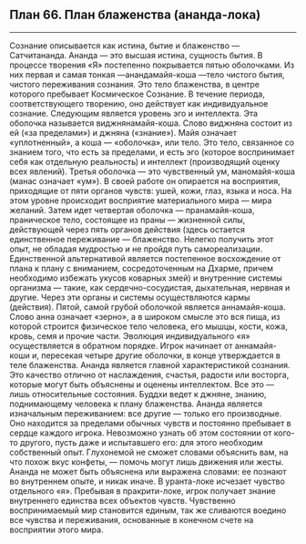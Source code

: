 ## План 66. План блаженства (ананда-лока)


---
Сознание описывается как истина, бытие и блаженство — Сатчитананда. Ананда — это высшая истина, сущность бытия. В процессе творения «Я» постепенно покрывается пятью оболочками. Из них первая и самая тонкая —анандамайя-коша —тело чистого бытия, чистого переживания сознания. Это тело блаженства, в центре которого пребывает Космическое Сознание. В течение периода, соответствующего творению, оно действует как индивидуальное сознание. Следующим является уровень эго и интеллекта. Эта оболочка называется виджнянамайя-коша. Слово виджняна состоит из ей («за пределами») и джняна («знание»). Майя означает «уплотненный», а коша — «оболочка», или тело. Это тело, связанное со знанием того, что есть за пределами, и есть эго (которое воспринимает себя как отдельную реальность) и интеллект (производящий оценку всех явлений). Третья оболочка — это чувственный ум, маномайя-коша (манас означает «ум»). В своей работе он опирается на восприятия, приходящие от пяти органов чувств: ушей, кожи, глаз, языка и носа. На этом уровне происходит восприятие материального мира — мира желаний. Затем идет четвертая оболочка — пранамайя-коша, праническое тело, состоящее из праны — жизненной силы, действующей через пять органов действия (здесь остается единственное переживание — блаженство. Нелегко получить этот опыт, не обладая мудростью и не пройдя путь самореализации. Единственной альтернативой является постепенное восхождение от плана к плану с вниманием, сосредоточенным на Дхарме, причем необходимо избежать укусов коварных змей) и внутренние системы организма — такие, как сердечно-сосудистая, дыхательная, нервная и другие. Через эти органы и системы осуществляются кармы (действия). Пятой, самой грубой оболочкой является аннамайя-коша. Слово анна означает «зерно», а в широком смысле это вся пища, из которой строится физическое тело человека, его мышцы, кости, кожа, кровь, семя и прочие части. Эволюция индивидуального «я» осуществляется в обратном порядке. Игрок начинает от аннамайя-коши и, пересекая четыре другие оболочки, в конце утверждается в теле блаженства. Ананда является главной характеристикой сознания. Это качество отлично от наслаждения, счастья, радости или восторга, которые могут быть объяснены и оценены интеллектом. Все это — лишь относительные состояния. Буддхи ведет к джняне, знанию, поднимающему человека к плану блаженства. Ананда является изначальным переживанием: все другие — только его производные. Оно находится за пределами обычных чувств и постоянно пребывает в сердце каждого игрока. Невозможно узнать об этом состоянии от кого-то другого, пусть даже и испытавшего его: для этого необходим собственный опыт. Глухонемой не сможет словами объяснить вам, на что похож вкус конфеты, — помочь могут лишь движения или жесты. Ананда не может быть объяснена или выражена словами: ее познают во внутреннем опыте, и никак иначе. В уранта-локе исчезает чувство отдельного «я». Пребывая в пракрити-локе, игрок получает знание внутреннего единства всех объектов чувств. Чувственно воспринимаемый мир становится единым, так же сливаются воедино все чувства и переживания, основанные в конечном счете на восприятии этого мира.
